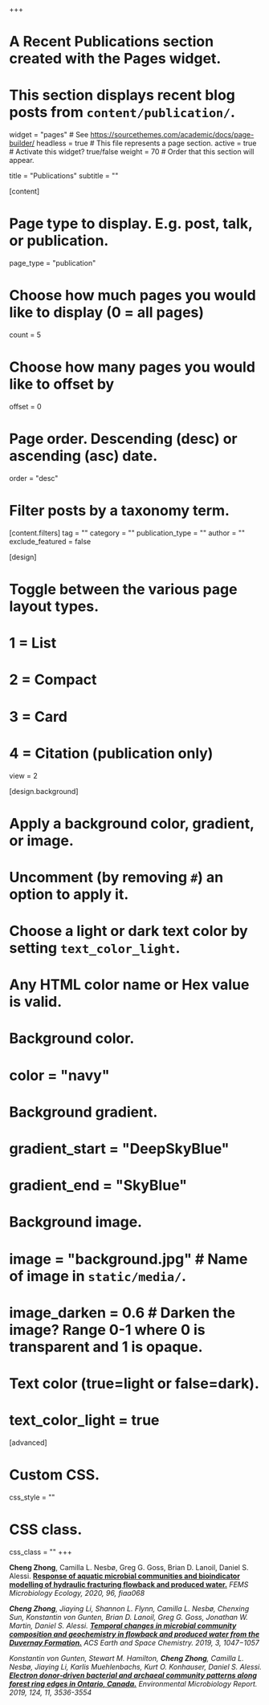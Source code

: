 +++
# A Recent Publications section created with the Pages widget.
# This section displays recent blog posts from `content/publication/`.

widget = "pages"  # See https://sourcethemes.com/academic/docs/page-builder/
headless = true  # This file represents a page section.
active = true  # Activate this widget? true/false
weight = 70  # Order that this section will appear.

title = "Publications"
subtitle = ""

[content]
  # Page type to display. E.g. post, talk, or publication.
  page_type = "publication"
  
  # Choose how much pages you would like to display (0 = all pages)
  count = 5
  
  # Choose how many pages you would like to offset by
  offset = 0

  # Page order. Descending (desc) or ascending (asc) date.
  order = "desc"

  # Filter posts by a taxonomy term.
  [content.filters]
    tag = ""
    category = ""
    publication_type = ""
    author = ""
    exclude_featured = false
  
[design]
  # Toggle between the various page layout types.
  #   1 = List
  #   2 = Compact
  #   3 = Card
  #   4 = Citation (publication only)
  view = 2
  
[design.background]
  # Apply a background color, gradient, or image.
  #   Uncomment (by removing `#`) an option to apply it.
  #   Choose a light or dark text color by setting `text_color_light`.
  #   Any HTML color name or Hex value is valid.
    
  # Background color.
  # color = "navy"
  
  # Background gradient.
  # gradient_start = "DeepSkyBlue"
  # gradient_end = "SkyBlue"
  
  # Background image.
  # image = "background.jpg"  # Name of image in `static/media/`.
  # image_darken = 0.6  # Darken the image? Range 0-1 where 0 is transparent and 1 is opaque.

  # Text color (true=light or false=dark).
  # text_color_light = true  
  
[advanced]
 # Custom CSS. 
 css_style = ""
 
 # CSS class.
 css_class = ""
+++

<b>Cheng Zhong</b>, Camilla L. Nesbø, Greg G. Goss, Brian D. Lanoil, Daniel S. Alessi. [**Response of aquatic microbial communities and bioindicator modelling of hydraulic fracturing flowback and produced water.**](https://academic.oup.com/femsec/article-abstract/96/5/fiaa068/5819956?redirectedFrom=fulltext) <i>FEMS Microbiology Ecology<i>, 2020, 96, fiaa068 

<b>Cheng Zhong</b>, Jiaying Li, Shannon L. Flynn, Camilla L. Nesbø, Chenxing Sun, Konstantin von Gunten, Brian D. Lanoil, Greg G. Goss, Jonathan W. Martin, Daniel S. Alessi. [**Temporal changes in microbial community composition and geochemistry in flowback and produced water from the Duvernay Formation.**](https://pubs.acs.org/doi/10.1021/acsearthspacechem.9b00037) <i>ACS Earth and Space Chemistry<i>. 2019, 3, 1047−1057

Konstantin von Gunten, Stewart M. Hamilton, <b>Cheng Zhong</b>, Camilla L. Nesbø, Jiaying Li, Karlis Muehlenbachs, Kurt O. Konhauser, Daniel S. Alessi. [**Electron donor‐driven bacterial and archaeal community patterns along forest ring edges in Ontario, Canada.**](https://sfamjournals.onlinelibrary.wiley.com/doi/abs/10.1111/1758-2229.12678) <i> Environmental Microbiology Report<i>. 2019, 124, 11, 3536-3554 

